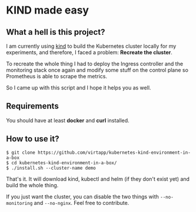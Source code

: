 # KIND made easy

## What a hell is this project?

I am currently using [kind](https://kind.sigs.k8s.io/) to build the Kubernetes cluster locally for my experiments, and therefore, I faced a problem: **Recreate the cluster**.

To recreate the whole thing I had to deploy the Ingress controller and the monitoring stack once again and modify some stuff on the control plane so Prometheus is able to scrape the metrics.

So I came up with this script and I hope it helps you as well.

## Requirements

You should have at least **docker** and **curl** installed.

## How to use it?

```
$ git clone https://github.com/virtapp/kubernetes-kind-environment-in-a-box
$ cd kubernetes-kind-environment-in-a-box/
$ ./install.sh --cluster-name demo
```

That's it. It will download kind, kubectl and helm (if they don't exist yet) and build the whole thing.

If you just want the cluster, you can disable the two things with `--no-monitoring` and `--no-nginx`.
Feel free to contribute.
